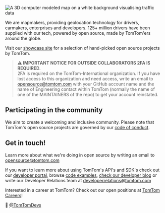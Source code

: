 ![A 3D computer modeled map on a white background visualising traffic data ](https://raw.githubusercontent.com/tomtom-international/.github/main/profile/tomtom-banner.jpg)

We are mapmakers, providing geolocation technology for drivers, carmakers, enterprises and developers. 125+ million drivers have been supplied with our tech, powered by open source, made by TomTom'ers around the globe.

Visit our [showcase site](https://tomtom-international.github.io/) for a selection of hand-picked open source projects by TomTom.

> **⚠ IMPORTANT NOTICE FOR OUTSIDE COLLABORATORS 2FA IS REQUIRED.**  
> 2FA is required on the TomTom-International organization. If you have lost access to this organization and need access, write an email to opensource@tomtom.com with your GitHub account name and the name of Engineering contact within TomTom (normally the name of one of the MAINTAINERS of the repo) to get your account reinstated.

## Participating in the community

We aim to create a welcoming and inclusive community. Please note that TomTom's open source projects are governed by our [code of conduct](https://github.com/tomtom-international/.github/blob/main/code-of-conduct.md).

## Get in touch!

Learn more about what we're doing in open source by writing an email to [opensource@tomtom.com](mailto:opensource@tomtom.com)

If you want to learn more about using TomTom's API's and SDK's check out our [developer portal](https://developer.tomtom.com/), browse [code examples](https://github.com/orgs/tomtom-international/teams/developer-relations/repositories), [check our developer blog](https://developer.tomtom.com/blog) or write our Developer Relations team at [developerrelations@tomtom.com](mailto:developerrelations@tomtom.com)

Interested in a career at TomTom? Check out our open positions at [TomTom Careers](https://www.tomtom.com/careers/)!

👋 [@TomTomDevs](https://twitter.com/TomTomDevs)
